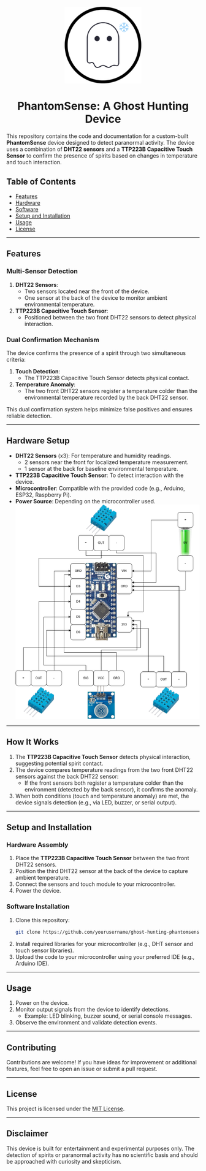 <p align="center">
  <img src="logo.png" alt="Project Logo" width="200"/>
</p>

<h1 align="center">PhantomSense: A Ghost Hunting Device</h1>

This repository contains the code and documentation for a custom-built **PhantomSense** device designed to detect paranormal activity. The device uses a combination of **DHT22 sensors** and a **TTP223B Capacitive Touch Sensor** to confirm the presence of spirits based on changes in temperature and touch interaction.

## Table of Contents
- [Features](#features)
- [Hardware](#hardware)
- [Software](#software)
- [Setup and Installation](#setup-and-installation)
- [Usage](#usage)
- [License](#license)

---

## Features

### Multi-Sensor Detection
1. **DHT22 Sensors**:
   - Two sensors located near the front of the device.
   - One sensor at the back of the device to monitor ambient environmental temperature.
2. **TTP223B Capacitive Touch Sensor**:
   - Positioned between the two front DHT22 sensors to detect physical interaction.

### Dual Confirmation Mechanism
The device confirms the presence of a spirit through two simultaneous criteria:
1. **Touch Detection**:
   - The TTP223B Capacitive Touch Sensor detects physical contact.
2. **Temperature Anomaly**:
   - The two front DHT22 sensors register a temperature colder than the environmental temperature recorded by the back DHT22 sensor.

This dual confirmation system helps minimize false positives and ensures reliable detection.

---

## Hardware Setup
- **DHT22 Sensors** (x3): For temperature and humidity readings.
  - 2 sensors near the front for localized temperature measurement.
  - 1 sensor at the back for baseline environmental temperature.
- **TTP223B Capacitive Touch Sensor**: To detect interaction with the device.
- **Microcontroller**: Compatible with the provided code (e.g., Arduino, ESP32, Raspberry Pi).
- **Power Source**: Depending on the microcontroller used.
![alt text](https://github.com/MBarc/Ghost-Hunting-PhantomSense/blob/main/PhantomSenseDiagram.png)
---

## How It Works
1. The **TTP223B Capacitive Touch Sensor** detects physical interaction, suggesting potential spirit contact.
2. The device compares temperature readings from the two front DHT22 sensors against the back DHT22 sensor:
   - If the front sensors both register a temperature colder than the environment (detected by the back sensor), it confirms the anomaly.
3. When both conditions (touch and temperature anomaly) are met, the device signals detection (e.g., via LED, buzzer, or serial output).

---

## Setup and Installation

### Hardware Assembly
1. Place the **TTP223B Capacitive Touch Sensor** between the two front DHT22 sensors.
2. Position the third DHT22 sensor at the back of the device to capture ambient temperature.
3. Connect the sensors and touch module to your microcontroller.
4. Power the device.

### Software Installation
1. Clone this repository:
   ```bash
   git clone https://github.com/yourusername/ghost-hunting-phantomsense.git
   ```
2. Install required libraries for your microcontroller (e.g., DHT sensor and touch sensor libraries).
3. Upload the code to your microcontroller using your preferred IDE (e.g., Arduino IDE).

---

## Usage
1. Power on the device.
2. Monitor output signals from the device to identify detections.
   - Example: LED blinking, buzzer sound, or serial console messages.
3. Observe the environment and validate detection events.

---

## Contributing
Contributions are welcome! If you have ideas for improvement or additional features, feel free to open an issue or submit a pull request.

---

## License
This project is licensed under the [MIT License](LICENSE).

---

## Disclaimer
This device is built for entertainment and experimental purposes only. The detection of spirits or paranormal activity has no scientific basis and should be approached with curiosity and skepticism.
